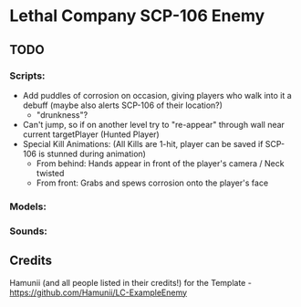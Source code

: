 # Lethal Company SCP-106 Enemy

## TODO
### Scripts:
- Add puddles of corrosion on occasion, giving players who walk into it a debuff (maybe also alerts SCP-106 of their location?)
    - "drunkness"?
- Can't jump, so if on another level try to "re-appear" through wall near current targetPlayer (Hunted Player)
- Special Kill Animations: (All Kills are 1-hit, player can be saved if SCP-106 is stunned during animation)
    - From behind: Hands appear in front of the player's camera / Neck twisted
    - From front: Grabs and spews corrosion onto the player's face

### Models:


### Sounds:


## Credits

Hamunii (and all people listed in their credits!) for the Template - https://github.com/Hamunii/LC-ExampleEnemy
